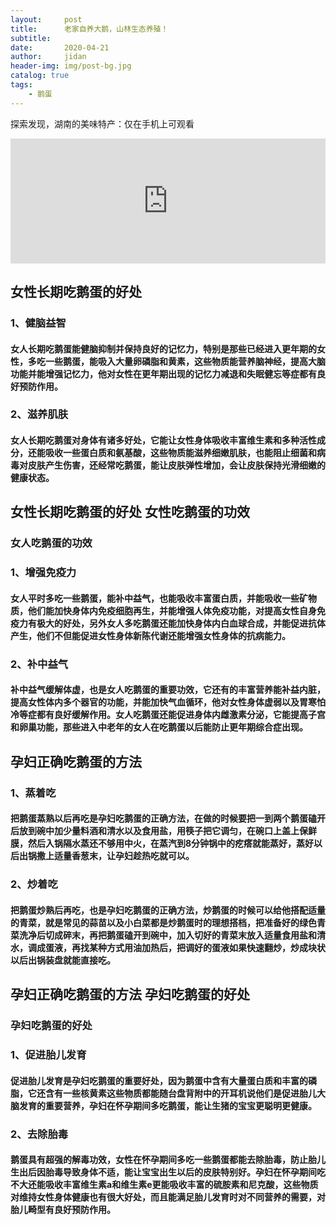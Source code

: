 ```yaml
---
layout:     post
title:      老家自养大鹅，山林生态养殖！
subtitle:   
date:       2020-04-21
author:     jidan
header-img: img/post-bg.jpg
catalog: true
tags:
    - 鹅蛋
---
```

<body>
  <p>探索发现，湖南的美味特产：仅在手机上可观看</p>
  <div id="page1">
    <iframe align="center" width="100%" height="200" src="https://baikevideo.cdn.bcebos.com/media/mda-OgLyXXY16SVdPBHF/4a35ee2e3ee137f28a11f2bfab519a53.m3u8"  frameborder="no" border="0" marginwidth="0" marginheight="0" scrolling="no"></iframe>
  </div>
</body>

## 女性长期吃鹅蛋的好处
### 1、健脑益智
#### 女人长期吃鹅蛋能健脑抑制并保持良好的记忆力，特别是那些已经进入更年期的女性，多吃一些鹅蛋，能吸入大量卵磷脂和黄素，这些物质能营养脑神经，提高大脑功能并能增强记忆力，他对女性在更年期出现的记忆力减退和失眠健忘等症都有良好预防作用。

### 2、滋养肌肤
#### 女人长期吃鹅蛋对身体有诸多好处，它能让女性身体吸收丰富维生素和多种活性成分，还能吸收一些蛋白质和氨基酸，这些物质能滋养细嫩肌肤，也能阻止细菌和病毒对皮肤产生伤害，还经常吃鹅蛋，能让皮肤弹性增加，会让皮肤保持光滑细嫩的健康状态。

## 女性长期吃鹅蛋的好处 女性吃鹅蛋的功效
### 女人吃鹅蛋的功效
### 1、增强免疫力

#### 女人平时多吃一些鹅蛋，能补中益气，也能吸收丰富蛋白质，并能吸收一些矿物质，他们能加快身体内免疫细胞再生，并能增强人体免疫功能，对提高女性自身免疫力有极大的好处，另外女人多吃鹅蛋还能加快身体内白血球合成，并能促进抗体产生，他们不但能促进女性身体新陈代谢还能增强女性身体的抗病能力。

### 2、补中益气

#### 补中益气缓解体虚，也是女人吃鹅蛋的重要功效，它还有的丰富营养能补益内脏，提高女性体内多个器官的功能，并能加快气血循环，他对女性身体虚弱以及胃寒怕冷等症都有良好缓解作用。女人吃鹅蛋还能促进身体内雌激素分泌，它能提高子宫和卵巢功能，那些进入中老年的女人在吃鹅蛋以后能防止更年期综合症出现。 


## 孕妇正确吃鹅蛋的方法
### 1、蒸着吃

#### 把鹅蛋蒸熟以后再吃是孕妇吃鹅蛋的正确方法，在做的时候要把一到两个鹅蛋磕开后放到碗中加少量料酒和清水以及食用盐，用筷子把它调匀，在碗口上盖上保鲜膜，然后入锅隔水蒸还不够用中火，在蒸汽到8分钟锅中的疙瘩就能蒸好，蒸好以后出锅撒上适量香葱末，让孕妇趁热吃就可以。

### 2、炒着吃

#### 把鹅蛋炒熟后再吃，也是孕妇吃鹅蛋的正确方法，炒鹅蛋的时候可以给他搭配适量的青菜，就是常见的蒜苗以及小白菜都是炒鹅蛋时的理想搭档，把准备好的绿色青菜洗净后切成碎末，再把鹅蛋磕开到碗中，加入切好的青菜末放入适量食用盐和清水，调成蛋液，再找某种方式用油加热后，把调好的蛋液如果快速翻炒，炒成块状以后出锅装盘就能直接吃。

## 孕妇正确吃鹅蛋的方法 孕妇吃鹅蛋的好处

### 孕妇吃鹅蛋的好处
### 1、促进胎儿发育

#### 促进胎儿发育是孕妇吃鹅蛋的重要好处，因为鹅蛋中含有大量蛋白质和丰富的磷脂，它还含有一些核黄素这些物质都能随台盘背附中的开耳机说他们是促进胎儿大脑发育的重要营养，孕妇在怀孕期间多吃鹅蛋，能让生猪的宝宝更聪明更健康。

### 2、去除胎毒

#### 鹅蛋具有超强的解毒功效，女性在怀孕期间多吃一些鹅蛋都能去除胎毒，防止胎儿生出后因胎毒导致身体不适，能让宝宝出生以后的皮肤特别好。孕妇在怀孕期间吃不大还能吸收丰富维生素a和维生素e更能吸收丰富的硫胺素和尼克酸，这些物质对维持女性身体健康也有很大好处，而且能满足胎儿发育时对不同营养的需要，对胎儿畸型有良好预防作用。 